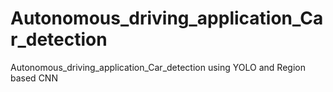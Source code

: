 # Autonomous_driving_application_Car_detection
Autonomous_driving_application_Car_detection using YOLO and Region based CNN

